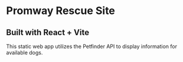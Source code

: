 # Promway Rescue Site

## Built with React + Vite

This static web app utilizes the Petfinder API to display information for available dogs.
